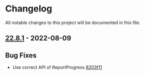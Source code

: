 # Changelog

All notable changes to this project will be documented in this file.

## [22.8.1] - 2022-08-09

## Bug Fixes
* Use correct API of ReportProgress [8203f11](https://github.com/greenbone/autohooks-plugin-black/commit/8203f11)

[22.8.1]: https://github.com/greenbone/autohooks-plugin-black/compare/v22.8.0...22.8.1